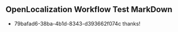 ## OpenLocalization Workflow Test MarkDown
* 79bafad6-38ba-4b1d-8343-d393662f074c 
thanks!<!--HONumber=Mar16_HO2-->
